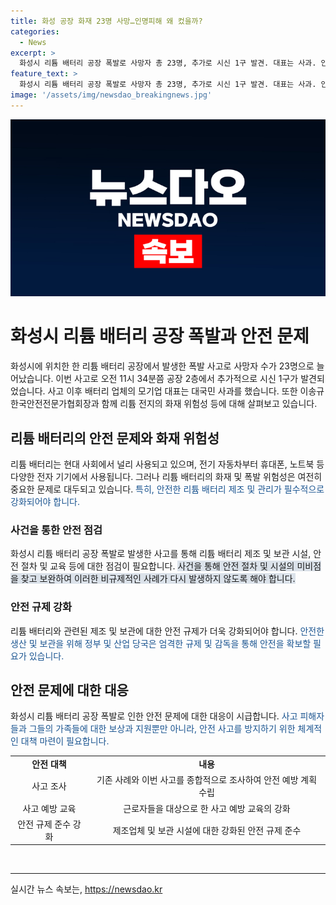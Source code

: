 ```yaml
---
title: 화성 공장 화재 23명 사망…인명피해 왜 컸을까?
categories:
  - News
excerpt: >
  화성시 리튬 배터리 공장 폭발로 사망자 총 23명, 추가로 시신 1구 발견. 대표는 사과. 안전 전문가와 리튬 전지 화재 위험성 등 논의. (150자)
feature_text: >
  화성시 리튬 배터리 공장 폭발로 사망자 총 23명, 추가로 시신 1구 발견. 대표는 사과. 안전 전문가와 리튬 전지 화재 위험성 등 논의. (150자)
image: '/assets/img/newsdao_breakingnews.jpg'
---
```


<p><img src="/assets/img/newsdao_breakingnews.jpg" alt="pcversion 속보" /></p>

<h1>화성시 리튬 배터리 공장 폭발과 안전 문제</h1>

<p data-ke-size="size16">화성시에 위치한 한 리튬 배터리 공장에서 발생한 폭발 사고로 사망자 수가 23명으로 늘어났습니다. 이번 사고로 오전 11시 34분쯤 공장 2층에서 추가적으로 시신 1구가 발견되었습니다. 사고 이후 배터리 업체의 모기업 대표는 대국민 사과를 했습니다. 또한 이송규 한국안전전문가협회장과 함께 리튬 전지의 화재 위험성 등에 대해 살펴보고 있습니다.</p>

<h2>리튬 배터리의 안전 문제와 화재 위험성</h2>

<p data-ke-size="size16">리튬 배터리는 현대 사회에서 널리 사용되고 있으며, 전기 자동차부터 휴대폰, 노트북 등 다양한 전자 기기에서 사용됩니다. 그러나 리튬 배터리의 화재 및 폭발 위험성은 여전히 중요한 문제로 대두되고 있습니다. <span style="color: #1a5490;">특히, 안전한 리튬 배터리 제조 및 관리가 필수적으로 강화되어야 합니다.</span> </p>

<h3>사건을 통한 안전 점검</h3>

<p data-ke-size="size16">화성시 리튬 배터리 공장 폭발로 발생한 사고를 통해 리튬 배터리 제조 및 보관 시설, 안전 절차 및 교육 등에 대한 점검이 필요합니다. <span style="background-color: #21538527;">사건을 통해 안전 절차 및 시설의 미비점을 찾고 보완하여 이러한 비규제적인 사례가 다시 발생하지 않도록 해야 합니다.</span></p>

<h3>안전 규제 강화</h3>

<p data-ke-size="size16">리튬 배터리와 관련된 제조 및 보관에 대한 안전 규제가 더욱 강화되어야 합니다. <span style="color: #1a5490;">안전한 생산 및 보관을 위해 정부 및 산업 당국은 엄격한 규제 및 감독을 통해 안전을 확보할 필요가 있습니다.</span></p>

<h2>안전 문제에 대한 대응</h2>

<p data-ke-size="size16">화성시 리튬 배터리 공장 폭발로 인한 안전 문제에 대한 대응이 시급합니다. <span style="color: #1a5490;">사고 피해자들과 그들의 가족들에 대한 보상과 지원뿐만 아니라, 안전 사고를 방지하기 위한 체계적인 대책 마련이 필요합니다.</span></p>

<table>
    <tr>
        <td style="text-align: center; height: 17px;"><b>안전 대책</b></td>
        <td style="text-align: center; height: 17px;"><b>내용</b></td>
    </tr>
    <tr>
        <td style="text-align: center; height: 17px;">사고 조사</td>
        <td style="text-align: center; height: 17px;">기존 사례와 이번 사고를 종합적으로 조사하여 안전 예방 계획 수립</td>
    </tr>
    <tr>
        <td style="text-align: center; height: 17px;">사고 예방 교육</td>
        <td style="text-align: center; height: 17px;">근로자들을 대상으로 한 사고 예방 교육의 강화</td>
    </tr>
    <tr>
        <td style="text-align: center; height: 17px;">안전 규제 준수 강화</td>
        <td style="text-align: center; height: 17px;">제조업체 및 보관 시설에 대한 강화된 안전 규제 준수</td>
    </tr>
</table>

<p data-ke-size="size16">&nbsp;</p>

<p><hr></p>
실시간 뉴스 속보는, <a href="https://newsdao.kr" rel="dofollow">https://newsdao.kr</a>


